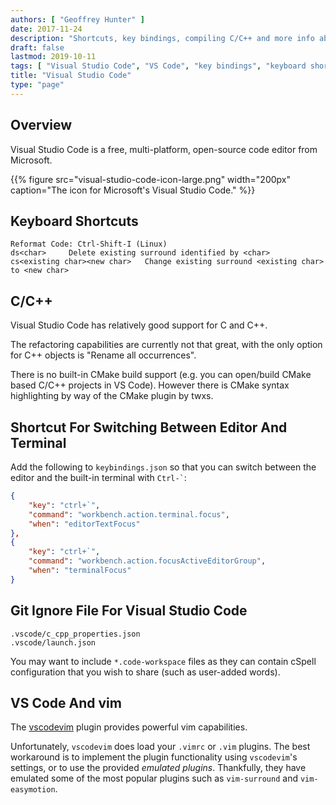 ```yaml
---
authors: [ "Geoffrey Hunter" ]
date: 2017-11-24
description: "Shortcuts, key bindings, compiling C/C++ and more info about the Visual Studio Code IDE."
draft: false
lastmod: 2019-10-11
tags: [ "Visual Studio Code", "VS Code", "key bindings", "keyboard shortcuts", "C", "C++", "IDEs", "integrated development environment", "terminal", "editor", "Microsoft", "vim" ]
title: "Visual Studio Code"
type: "page"
---
```


## Overview

Visual Studio Code is a free, multi-platform, open-source code editor from Microsoft.

{{% figure src="visual-studio-code-icon-large.png" width="200px" caption="The icon for Microsoft's Visual Studio Code."  %}}

## Keyboard Shortcuts

```
Reformat Code: Ctrl-Shift-I (Linux)
ds<char>     Delete existing surround identified by <char>
cs<existing char><new char>   Change existing surround <existing char> to <new char>
```

## C/C++

Visual Studio Code has relatively good support for C and C++.

The refactoring capabilities are currently not that great, with the only option for C++ objects is "Rename all occurrences".

There is no built-in CMake build support (e.g. you can open/build CMake based C/C++ projects in VS Code). However there is CMake syntax highlighting by way of the CMake plugin by twxs.

## Shortcut For Switching Between Editor And Terminal

Add the following to `keybindings.json` so that you can switch between the editor and the built-in terminal with `` Ctrl-` ``:

```json
{
    "key": "ctrl+`",
    "command": "workbench.action.terminal.focus",
    "when": "editorTextFocus"
},
{
    "key": "ctrl+`",
    "command": "workbench.action.focusActiveEditorGroup",
    "when": "terminalFocus"
}
```

## Git Ignore File For Visual Studio Code

```text
.vscode/c_cpp_properties.json
.vscode/launch.json
```

You may want to include `*.code-workspace` files as they can contain cSpell configuration that you wish to share (such as user-added words).

## VS Code And vim

The [vscodevim](https://github.com/VSCodeVim/Vim) plugin provides powerful vim capabilities.

Unfortunately, `vscodevim` does load your `.vimrc` or `.vim` plugins. The best workaround is to implement the plugin functionality using `vscodevim`'s settings, or to use the provided _emulated plugins_. Thankfully, they have emulated some of the most popular plugins such as `vim-surround` and `vim-easymotion`.